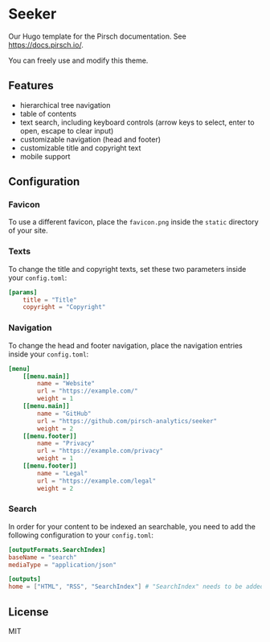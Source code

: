 # Seeker

Our Hugo template for the Pirsch documentation. See https://docs.pirsch.io/.

You can freely use and modify this theme.

## Features

* hierarchical tree navigation
* table of contents
* text search, including keyboard controls (arrow keys to select, enter to open, escape to clear input)
* customizable navigation (head and footer)
* customizable title and copyright text
* mobile support

## Configuration

### Favicon

To use a different favicon, place the `favicon.png` inside the `static` directory of your site.

### Texts

To change the title and copyright texts, set these two parameters inside your `config.toml`:

```toml
[params]
    title = "Title"
    copyright = "Copyright"
```

### Navigation

To change the head and footer navigation, place the navigation entries inside your `config.toml`:

```toml
[menu]
    [[menu.main]]
        name = "Website"
        url = "https://example.com/"
        weight = 1
    [[menu.main]]
        name = "GitHub"
        url = "https://github.com/pirsch-analytics/seeker"
        weight = 2
    [[menu.footer]]
        name = "Privacy"
        url = "https://example.com/privacy"
        weight = 1
    [[menu.footer]]
        name = "Legal"
        url = "https://example.com/legal"
        weight = 2
```

### Search

In order for your content to be indexed an searchable, you need to add the following configuration to your `config.toml`:

```toml
[outputFormats.SearchIndex]
baseName = "search"
mediaType = "application/json"

[outputs]
home = ["HTML", "RSS", "SearchIndex"] # "SearchIndex" needs to be added, HTML and RSS are the default
```

## License

MIT

